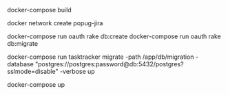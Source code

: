 
docker-compose build

docker network create popug-jira

docker-compose run oauth rake db:create
docker-compose run oauth rake db:migrate

docker-compose run tasktracker migrate -path /app/db/migration -database "postgres://postgres:password@db:5432/postgres?sslmode=disable" -verbose up

docker-compose up



